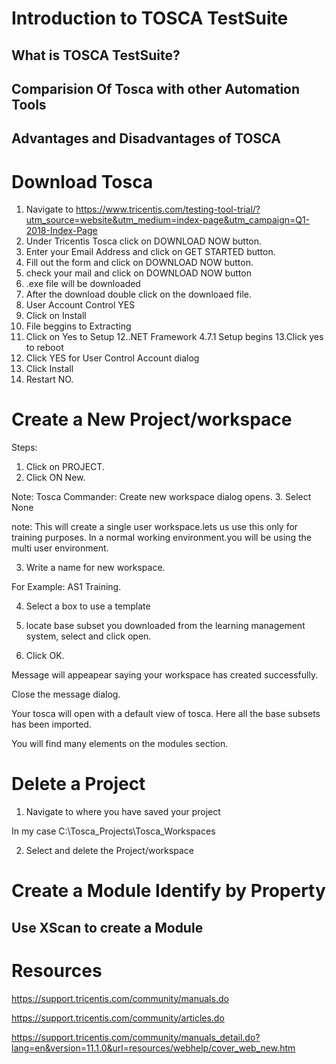 

# Introduction to TOSCA TestSuite

## What is TOSCA TestSuite?

## Comparision Of Tosca with other Automation Tools

## Advantages and Disadvantages of TOSCA



# Download Tosca

1. Navigate to https://www.tricentis.com/testing-tool-trial/?utm_source=website&utm_medium=index-page&utm_campaign=Q1-2018-Index-Page
2. Under Tricentis Tosca click on DOWNLOAD NOW button.
3. Enter your Email Address and click on GET STARTED button.
4. Fill out the form and click on DOWNLOAD NOW button.
5. check your mail and click on DOWNLOAD NOW button
6. .exe file will be downloaded
7. After the download double click on the downloaed file.
8. User Account Control YES
9. Click on Install
10. File beggins to Extracting
11. Click on Yes to Setup
12..NET Framework 4.7.1 Setup begins
13.Click yes to reboot
14. Click YES for User Control Account dialog
15. Click Install
16. Restart NO.

# Create a New Project/workspace
Steps:
1. Click on PROJECT.
2. Click ON New.

Note: Tosca Commander: Create new workspace dialog opens.
3. Select None 

note: This will create a single user workspace.lets us use this only for training purposes. In a normal working environment.you will be using the multi user environment.


3. Write a name for new workspace.

For Example: AS1 Training.

4. Select a box to use a template

5. locate base subset you downloaded from the learning management system, select and click open.

6. Click OK.

Message will appeapear saying your workspace has created successfully.

Close the message dialog.

Your tosca will open with a default view of tosca. Here all the base subsets has been imported.

You will find many elements on the modules section.

# Delete a Project
1. Navigate to where you have saved your project

In my case C:\Tosca_Projects\Tosca_Workspaces

2. Select and delete the Project/workspace


# Create a Module Identify by Property
## Use XScan to create a Module
















# Resources
https://support.tricentis.com/community/manuals.do

https://support.tricentis.com/community/articles.do

https://support.tricentis.com/community/manuals_detail.do?lang=en&version=11.1.0&url=resources/webhelp/cover_web_new.htm


